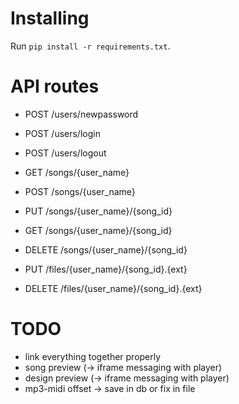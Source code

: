 # Installing

Run `pip install -r requirements.txt`.

# API routes

- POST      /users/newpassword
- POST      /users/login
- POST      /users/logout

- GET       /songs/{user_name}
- POST      /songs/{user_name}
- PUT       /songs/{user_name}/{song_id}
- GET       /songs/{user_name}/{song_id}
- DELETE    /songs/{user_name}/{song_id}

- PUT       /files/{user_name}/{song_id}.{ext}
- DELETE    /files/{user_name}/{song_id}.{ext}

# TODO
- link everything together properly
- song preview (-> iframe messaging with player)
- design preview (-> iframe messaging with player)
- mp3-midi offset -> save in db or fix in file